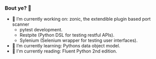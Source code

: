 ### Bout ye? 👋

- 🔭 I’m currently working on: zonic, the extendible plugin based port scanner
  - pytest development.
  - Restpite (Python DSL for testing restful APIs).
  - Sylenium (Selenium wrapper for testing user interfaces).
- 🌱 I’m currently learning: Pythons data object model.
- 📗 I'm currently reading: Fluent Python 2nd edition.
